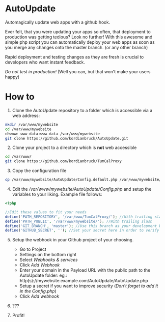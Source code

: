 # AutoUpdate
Automagically update web apps with a github hook.

Ever felt, that you were updating your apps so often, that deployment to production was
getting tedious? Look no further! With this awesome and simple php script you can
automatically deploy your web apps as soon as you merge any changes onto the master branch. (or any other branch)

Rapid deployment and testing changes as they are fresh is crucial to developers who want instant feedback.

*Do not test in production!* (Well you can, but that won't make your users happy)

# How to

1. Clone the AutoUpdate repository to a folder which is accessible via a web address:

```bash
mkdir /var/www/mywebsite
cd /var/www/mywebsite
chwown www-data:www-data /var/www/mywebsite
git clone https://github.com/kordianbruck/AutoUpdate.git
```
2. Clone your project to a directory which is **not** web accessible
```bash
cd /var/www/
git clone https://github.com/kordianbruck/TumCalProxy
```
3. Copy the configuration file
```bash
cp /var/www/mywebsite/AutoUpdate/Config.default.php /var/www/mywebsite/AutoUpdate/Config.php
```
4. Edit the */var/www/mywebsite/AutoUpdate/Config.php* and setup the variables to your liking. Example file follows:
```php
<?php

//Edit these values to fit your needs
define('PATH_REPOSITORY', '/var/www/TumCalProxy/'); //With trailing slash
define('PATH_PUBLIC', '/var/www/mywebsite/'); //With trailing slash
define('GIT_BRANCH', 'master'); //Use this branch as your development branch and only update this branch
define('GITHUB_SECRET', ''); //Set your secret here in order to verify that requests come from Github
```
5. Setup the webhook in your Github project of your choosing.
    * Go to Project
    * Settings on the bottom right
    * Select *Webhooks & services*
    * Click *Add Webhook*
    * Enter your domain  in  the Payload URL with the public path to the AutoUpdate folder: eg.: http(s)://mywebsite.example.com/AutoUpdate/AutoUpdate.php
    * Setup a secret if you want to improve security (*Don't forget to add it in the Config.php*)
    * Click *Add webhook*

6. ???
7. Profit!